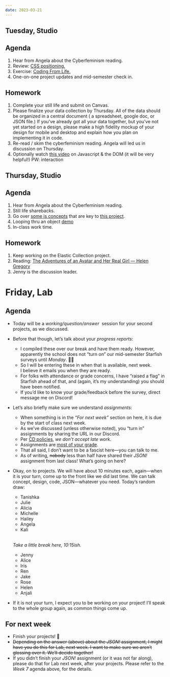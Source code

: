 ```yaml
---
date: 2023-03-21
---
```


## Tuesday, Studio
## Agenda

1. Hear from Angela about the Cyberfeminism reading.
2. Review: [CSS positioning.](https://www.figma.com/proto/0dijARToX1kwcuoBVHolXd/css-positioning?node-id=6-19&scaling=contain&page-id=0%3A1)
3. Exercise: [Coding From Life.](https://glitch.com/edit/#!/codefromlifetemplate)
4. One-on-one project updates and mid-semester check in. 

## Homework
1. Complete your still life and submit on Canvas. 
2. Please finalize your data collection by Thursday. All of the data should be organized in a central document ( a spreadsheet, google doc, or JSON file.) If you've already got all your data together, but you've not yet started on a design, please make a high fidelity mockup of your design for mobile and desktop and explain how you plan on implementing it in code. 
3. Re-read / skim the cyberfeminism reading. Angela will led us in discussion on Thursday. 
4. Optionally watch [this video](https://vimeo.com/519265257) on Javascript & the DOM (it will be very helpful!) PW: interaction


## Thursday, Studio
## Agenda
1. Hear from Angela about the Cyberfeminism reading.
2. Still life sharebacks.
3. Go over [some js concepts](https://docs.google.com/document/d/1QjF7D3o-nrWsukVkWOd4mizU4MmI2s-11k6ZfOn3j3Y/edit?usp=sharing) that are key to [this project](https://www.figma.com/proto/GtGfschFUhSor4Em4N7C5n/review%2Fjs?node-id=1-4&scaling=contain&page-id=0%3A1). 
4. Looping thru an object [demo](https://github.com/dottiffbot/signs)
5. In-class work time. 

## Homework
1. Keep working on the Elastic Collection project. 
2. Reading: [The Adventures of an Avatar and Her Real Girl — Helen Gregory](https://cis23.labud.nyc/assets/readings/adventures-avatar-real-girl.pdf)
3. Jenny is the discussion leader. 



# Friday, Lab

## Agenda

- Today will be a *working/<wbr>question/<wbr>answer*  session for your second projects, as we discussed.
- Before that though, let’s talk about your *progress reports*:
	- I compiled these over our break and have them ready. However, apparently the school does not “turn on” our mid-semester Starfish surveys until *Monday*. 🤷‍♀️
	- So I will be entering these in when that is available, next week. I believe it emails you when they are ready.
	- For folks with attendance or grade concerns, I have “raised a flag” in Starfish ahead of that, and (again, it’s my understanding) you should have been notified.
	- If you’d like to know your grade/feedback before the survey, direct message me on Discord!
- Let’s also briefly make sure we understand *assignments*:
	- When something is in the *“For next week”* section on here, it is due by the start of class next week.
	- As we’ve discussed (unless otherwise noted), you “turn in” assignments by sharing the URL in our Discord.
	- Per [CD policies](https://docs.google.com/document/d/1u358io8doX_SVVMGqIM_oH5V0OIccneYu4Ww-uE55QM/edit#heading=h.64moyiwmpq3g), *we don’t accept late work*.
	- Assignments are [most of your grade](https://docs.google.com/document/d/15qyoAy0IGI4u2gmBAw6ZepMuHco0_VZf6MGGW97Y8J4/edit#heading=h.q4ilgwf7xr97).
	- That all said, I don’t want to be a fascist here—you can talk to me.
	- As of writing, ~~nobody~~ less than half have shared their *JSON!* assignment from last class! What’s going on here?
- Okay, on to projects. We will have about 10 minutes each, again—when it is your turn, come up to the front like we did last time. We can talk concept, design, code, JSON—whatever you need. Today’s random draw:

	- Tanishka
	- Julie
	- Alicia
	- Michelle
	- Hailey
	- Angela
	- Kali

	\
	*Take a little break here, 10:15ish.*

	- Jenny
	- Alice
	- Iris
	- Ren
	- Jake
	- Rose
	- Helen
	- Anjali

- If it is not your turn, I expect you to be working on your project! I’ll speak to the whole group again, as common things come up.



## For next week

- Finish your projects! 🫡
- ~~Depending on the answer (above) about the *JSON!* assignment, I might have you do this for Lab, next week. I want to make sure we aren’t glossing over it. We’ll decide together!~~
- If you didn’t finish your *JSON!* assignment (or it was not far along), please do that for Lab next week, after your projects. Please refer to the *Week 7* agenda above, for the details.
